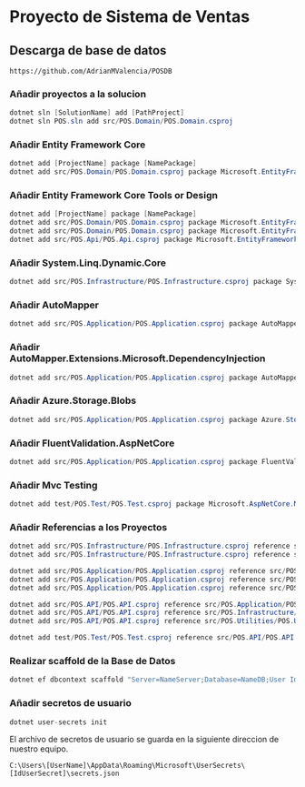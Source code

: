 # Proyecto de Sistema de Ventas

## Descarga de base de datos

```
https://github.com/AdrianMValencia/POSDB
```

### Añadir proyectos a la solucion

```C#
dotnet sln [SolutionName] add [PathProject]
dotnet sln POS.sln add src/POS.Domain/POS.Domain.csproj
```

### Añadir Entity Framework Core

```C#
dotnet add [ProjectName] package [NamePackage]
dotnet add src/POS.Domain/POS.Domain.csproj package Microsoft.EntityFrameworkCore.SqlServer
```

### Añadir Entity Framework Core Tools or Design

```C#
dotnet add [ProjectName] package [NamePackage]
dotnet add src/POS.Domain/POS.Domain.csproj package Microsoft.EntityFrameworkCore.Tools
dotnet add src/POS.Domain/POS.Domain.csproj package Microsoft.EntityFrameworkCore.Design
dotnet add src/POS.Api/POS.Api.csproj package Microsoft.EntityFrameworkCore.Design
```

### Añadir System.Linq.Dynamic.Core

```C#
dotnet add src/POS.Infrastructure/POS.Infrastructure.csproj package System.Linq.Dynamic.Core
```

### Añadir AutoMapper

```C#
dotnet add src/POS.Application/POS.Application.csproj package AutoMapper
```

### Añadir AutoMapper.Extensions.Microsoft.DependencyInjection

```C#
dotnet add src/POS.Application/POS.Application.csproj package AutoMapper.Extensions.Microsoft.DependencyInjection
```

### Añadir Azure.Storage.Blobs

```C#
dotnet add src/POS.Application/POS.Application.csproj package Azure.Storage.Blobs
```

### Añadir FluentValidation.AspNetCore

```C#
dotnet add src/POS.Application/POS.Application.csproj package FluentValidation.AspNetCore
```

### Añadir Mvc Testing

```C#
dotnet add test/POS.Test/POS.Test.csproj package Microsoft.AspNetCore.Mvc.Testing
```

### Añadir Referencias a los Proyectos

```C#
dotnet add src/POS.Infrastructure/POS.Infrastructure.csproj reference src/POS.Domain/POS.Domain.csproj
dotnet add src/POS.Infrastructure/POS.Infrastructure.csproj reference src/POS.Utilities/POS.Utilities.csproj

dotnet add src/POS.Application/POS.Application.csproj reference src/POS.Domain/POS.Domain.csproj
dotnet add src/POS.Application/POS.Application.csproj reference src/POS.Infrastructure/POS.Infrastructure.csproj
dotnet add src/POS.Application/POS.Application.csproj reference src/POS.Utilities/POS.Utilities.csproj

dotnet add src/POS.API/POS.API.csproj reference src/POS.Application/POS.Application.csproj
dotnet add src/POS.API/POS.API.csproj reference src/POS.Infrastructure/POS.Infrastructure.csproj
dotnet add src/POS.API/POS.API.csproj reference src/POS.Utilities/POS.Utilities.csproj

dotnet add test/POS.Test/POS.Test.csproj reference src/POS.API/POS.API.csproj
```

### Realizar scaffold de la Base de Datos

```C#
dotnet ef dbcontext scaffold "Server=NameServer;Database=NameDB;User Id=User;Password=Password;TrustServerCertificate=true" Microsoft.EntityFrameworkCore.SqlServer -o Entities
```

### Añadir secretos de usuario

```C#
dotnet user-secrets init
```

El archivo de secretos de usuario se guarda en la siguiente direccion de nuestro equipo.

```
C:\Users\[UserName]\AppData\Roaming\Microsoft\UserSecrets\[IdUserSecret]\secrets.json
```